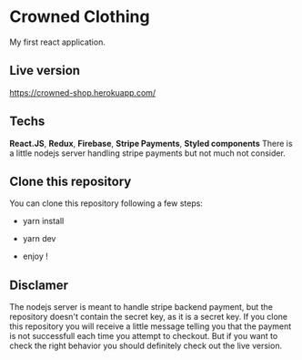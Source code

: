 # Crowned Clothing

My first react application.

## Live version

https://crowned-shop.herokuapp.com/

## Techs

**React.JS**, **Redux**, **Firebase**, **Stripe Payments**, **Styled components**
There is a little nodejs server handling stripe payments but not much not consider.

## Clone this repository

You can clone this repository following a few steps:

- yarn install

- yarn dev

- enjoy !

## Disclamer

The nodejs server is meant to handle stripe backend payment, but the repository doesn't contain the secret key, as it is a secret key.
If you clone this repository you will receive a little message telling you that the payment is not successfull each time you attempt to checkout.
But if you want to check the right behavior you should definitely check out the live version.
